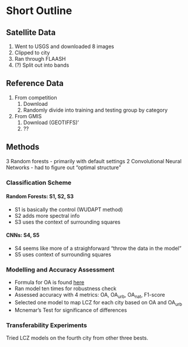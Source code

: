 Short Outline
================


## Satellite Data

1.  Went to USGS and downloaded 8 images
2.  Clipped to city
3.  Ran through FLAASH
4.  (?) Split out into bands

## Reference Data

1.  From competition
    1.  Download
    2.  Randomly divide into training and testing group by category
2.  From GMIS
    1.  Download (GEOTIFFS)’
    2.  ??

## Methods

3 Random forests - primarily with default settings 2 Convolutional
Neural Networks - had to figure out “optimal structure”

### Classification Scheme

#### Random Forests: S1, S2, S3

-   S1 is basically the control (WUDAPT method)
-   S2 adds more spectral info
-   S3 uses the context of surrounding squares

#### CNNs: S4, S5

-   S4 seems like more of a straighforward “throw the data in the model”
-   S5 uses context of surrounding squares

### Modelling and Accuracy Assessment

-   Formula for OA is found
    [here](https://ieeexplore.ieee.org/abstract/document/8338367)
-   Ran model ten times for robustness check
-   Assessed accuracy with 4 metrics: OA, OA<sub>urb</sub>,
    OA<sub>nat</sub>, F1-score
-   Selected one model to map LCZ for each city based on OA and
    OA<sub>urb</sub>
-   Mcnemar’s Test for significance of differences

### Transferability Experiments

Tried LCZ models on the fourth city from other three bests.
